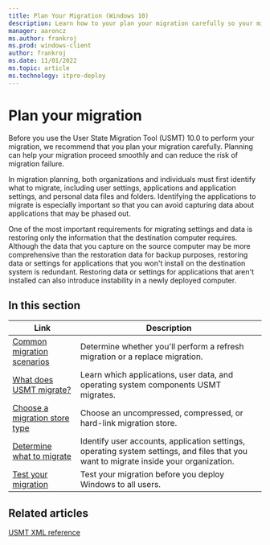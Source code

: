 ```yaml
---
title: Plan Your Migration (Windows 10)
description: Learn how to your plan your migration carefully so your migration can proceed smoothly and so that you reduce the risk of migration failure.
manager: aaroncz
ms.author: frankroj
ms.prod: windows-client
author: frankroj
ms.date: 11/01/2022
ms.topic: article
ms.technology: itpro-deploy
---
```


# Plan your migration

Before you use the User State Migration Tool (USMT) 10.0 to perform your migration, we recommend that you plan your migration carefully. Planning can help your migration proceed smoothly and can reduce the risk of migration failure.

In migration planning, both organizations and individuals must first identify what to migrate, including user settings, applications and application settings, and personal data files and folders. Identifying the applications to migrate is especially important so that you can avoid capturing data about applications that may be phased out.

One of the most important requirements for migrating settings and data is restoring only the information that the destination computer requires. Although the data that you capture on the source computer may be more comprehensive than the restoration data for backup purposes, restoring data or settings for applications that you won't install on the destination system is redundant. Restoring data or settings for applications that aren't installed can also introduce instability in a newly deployed computer.

## In this section

| Link | Description |
|--- |--- |
|[Common migration scenarios](usmt-common-migration-scenarios.md)|Determine whether you'll perform a refresh migration or a replace migration.|
|[What does USMT migrate?](usmt-what-does-usmt-migrate.md)|Learn which applications, user data, and operating system components USMT migrates.|
|[Choose a migration store type](usmt-choose-migration-store-type.md)|Choose an uncompressed, compressed, or hard-link migration store.|
|[Determine what to migrate](usmt-determine-what-to-migrate.md)|Identify user accounts, application settings, operating system settings, and files that you want to migrate inside your organization.|
|[Test your migration](usmt-test-your-migration.md)|Test your migration before you deploy Windows to all users.|

## Related articles

[USMT XML reference](usmt-xml-reference.md)

